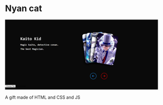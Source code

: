 # Nyan cat

<p align="center">
 <img src="/image.png" width="720">
</p>

A gift made of HTML and CSS and JS

